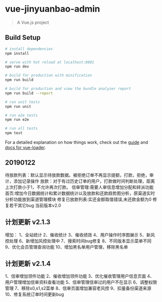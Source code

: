 # vue-jinyuanbao-admin

> A Vue.js project

## Build Setup

``` bash
# install dependencies
npm install

# serve with hot reload at localhost:8001
npm run dev

# build for production with minification
npm run build

# build for production and view the bundle analyzer report
npm run build --report

# run unit tests
npm run unit

# run e2e tests
npm run e2e

# run all tests
npm test
```

For a detailed explanation on how things work, check out the [guide](http://vuejs-templates.github.io/webpack/) and [docs for vue-loader](http://vuejs.github.io/vue-loader).

## 20190122
待放款列表：默认显示待放款数据。被拒绝订单不再显示提额，打款，拒绝，审计，添加记录操作
放款：对于有过历史订单的用户，打款做时间判断处理，距离上次打款小于1，不允许再次打款。
信审管理:需要人审信息增加分配和转派功能
首页:增加今日数据统计和累计数据统计以及放款和还款趋势图分析，原渠道实时分析功能放到渠道管理模块
修复已放款列表:实还金额取值错误,未还款金额为0
修复若干其它bug
当前版本v2.0
## 计划更新 v2.1.3
增加：
1、全站统计
2、催收统计
3、催收绩效
4、用户操作时序图展示
5、新风控处理
6、新增加风控处理中
7、搜索时间bug修复
8、不同版本显示菜单不同
9、优化会员管理查询功能
10、增加黑名单用户管理，移除黑名单
## 计划更新 v2.1.4
1、信审增加领件功能
2、催收增加领件功能
3、优化催收管理用户信息页面
4、用户管理增加信审资料查看功能
5、信审管理信审过的用户不在显示
6、调整权限管理
7、移除s0,s1,s2菜单
8、信审页面增加兼容老风控
9、扣量备份渠道来源
10、修复系统订单时间更新bug